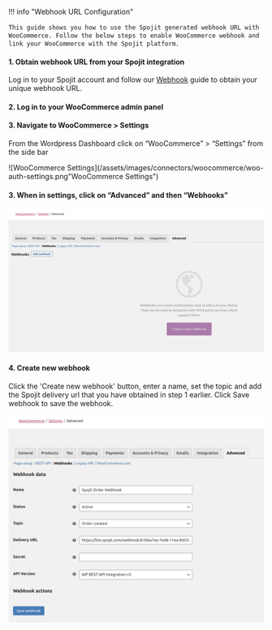 !!! info "Webhook URL Configuration"

    This guide shows you how to use the Spojit generated webhook URL with WooCommerce. Follow the below steps to enable WooCommerce webhook and link your WooCommerce with the Spojit platform.

#### 1. Obtain webhook URL from your Spojit integration

  Log in to your Spojit account and follow our [Webhook](../../integration/edit/webhook.md) guide to obtain your unique webhook URL.

#### 2. Log in to your WooCommerce admin panel

#### 3. Navigate to WooCommerce > Settings

  From the Wordpress Dashboard click on “WooCommerce” > “Settings” from the side bar

  ![WooCommerce Settings](/assets/images/connectors/woocommerce/woo-auth-settings.png"WooCommerce Settings")

#### 3. When in settings, click on “Advanced” and then “Webhooks”

  ![WooCommerce Webhook Settings](/assets/images/connectors/woocommerce/woo-settings-webhooks.png "WooCommerceWebhook Settings")

#### 4. Create new webhook
  
  Click the 'Create new webhook' button, enter a name, set the topic and add the Spojit delivery url that you have obtained in step 1 earlier.  Click Save webhook to save the webhook.

  ![WooCommerce Create Webhook](/assets/images/connectors/woocommerce/woo-settings-webhook-create.png "WooCommerce Create Webhook")
    